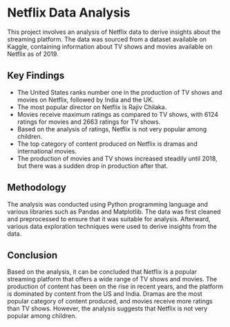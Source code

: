 # Netflix Data Analysis
This project involves an analysis of Netflix data to derive insights about the streaming platform. The data was sourced from a dataset available on Kaggle, containing
information about TV shows and movies available on Netflix as of 2019.

## Key Findings
- The United States ranks number one in the production of TV shows and movies on Netflix, followed by India and the UK.
- The most popular director on Netflix is Rajiv Chilaka.
- Movies receive maximum ratings as compared to TV shows, with 6124 ratings for movies and 2663 ratings for TV shows.
- Based on the analysis of ratings, Netflix is not very popular among children.
- The top category of content produced on Netflix is dramas and international movies.
- The production of movies and TV shows increased steadily until 2018, but there was a sudden drop in production after that.
## Methodology
The analysis was conducted using Python programming language and various libraries such as Pandas and Matplotlib. The data was first cleaned and preprocessed to
ensure that it was suitable for analysis. Afterward, various data exploration techniques were used to derive insights from the data.

## Conclusion
Based on the analysis, it can be concluded that Netflix is a popular streaming platform that offers a wide range of TV shows and movies.
The production of content has been on the rise in recent years, and the platform is dominated by content from the US and India.
Dramas are the most popular category of content produced, and movies receive more ratings than TV shows.
However, the analysis suggests that Netflix is not very popular among children.
